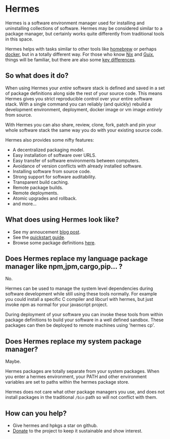 # Hermes

Hermes is a software environment manager used for installing and uninstalling
collections of software. Hermes may be considered similar to a package manager, but certainly
works quite differently from traditional tools in this space.

Hermes helps with tasks similar to other tools like [homebrew](https://brew.sh/)
or perhaps [docker](https://www.docker.com/), but in a totally different way. For those who know
[Nix](https://nixos.org/) and [Guix](https://guix.gnu.org/), things will be familiar, but
there are also some [key differences](./doc/compared-to-nix-and-guix.md).

## So what does it do?

When using Hermes your *entire* software stack is defined and saved in a set of
package definitions along side the rest of your source code. This means Hermes
gives you strict reproducible control over your entire software stack. With
a single command you can reliably (and quickly) rebuild a development environment,
deployment, docker image or vm image *entirely* from source.

With Hermes you can also share, review, clone, fork, patch and pin your whole software stack
the same way you do with your existing source code.

Hermes also provides some nifty features:

* A decentralized packaging model.
* Easy installation of software over URLS.
* Easy transfer of software environments between computers.
* Avoidance of version conflicts with already installed software.
* Installing software from source code.
* Strong support for software auditability.
* Transparent build caching.
* Remote package builds.
* Remote deployments.
* Atomic upgrades and rollback.
* and more...

## What does using Hermes look like?

- See my annoucement [blog post](https://acha.ninja/blog/introducing_hermes/).
- See the [quickstart guide](./doc/quick-start/quick-start.md).
- Browse some package definitions [here](https://github.com/andrewchambers/hpkgs).


## Does Hermes replace my language package manager like npm,jpm,cargo,pip... ?

No.

Hermes can be used to manage the system level dependencies during software
development while still using these tools normally. For example you could install
a specific C compiler and libcurl with hermes, but just invoke npm as normal for your
javascript project.

During deployment of your software you can invoke these tools from within
package definitions to build your software in a well defined sandbox.
These packages can then be deployed to remote machines using 'hermes cp'.

## Does Hermes replace my system package manager?

Maybe.

Hermes packages are totally separate from your system packages. When you enter
a hermes environment, your PATH and other environment variables are set to paths
within the hermes package store.

Hermes does not care what other package managers you use, and does not install
packages in the traditional ```/bin``` path so will not conflict with them.

## How can you help?

- Give hermes and hpkgs a star on github.
- [Donate](https://www.paypal.com/cgi-bin/webscr?cmd=_s-xclick&hosted_button_id=JX43FQRV6H7XW&source=url) to
  the project to keep it sustainable and show interest.
